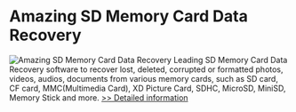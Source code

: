 # Amazing SD Memory Card Data Recovery
![Amazing SD Memory Card Data Recovery](https://mycommerce.akamaized.net/api/pimages/P300865775/BIG/300865775.PNG)
Leading SD Memory Card Data Recovery software to recover lost, deleted, corrupted or formatted photos, videos, audios, documents from various memory cards, such as SD card, CF card, MMC(Multimedia Card), XD Picture Card, SDHC, MicroSD, MiniSD, Memory Stick and more.
[>> Detailed information](https://secure.shareit.com/shareit/product.html?productid=300865775&affiliateid=200057808)